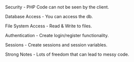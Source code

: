 Security - PHP Code can not be seen by the client.

Database Access - You can access the db.

File System Access - Read & Write to files.

Authentication - Create login/register functionality.

Sessions - Create sessions and session variables. 

Strong Notes - Lots of freedom that can lead to messy code.